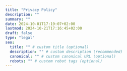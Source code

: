 ```yaml
---
title: "Privacy Policy"
description: ""
summary: ""
date: 2024-10-01T17:19:07+02:00
lastmod: 2024-10-21T17:16:45+02:00
draft: false
type: "legal"
seo:
  title: "" # custom title (optional)
  description: "" # custom description (recommended)
  canonical: "" # custom canonical URL (optional)
  robots: "" # custom robot tags (optional)
---
```

